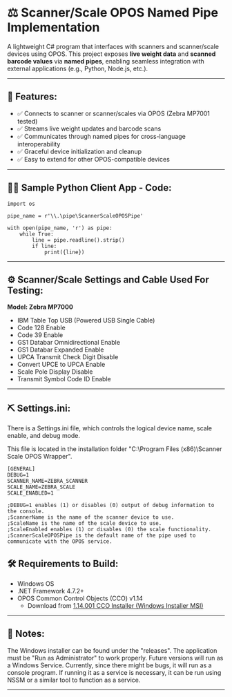 # ⚖️ Scanner/Scale OPOS Named Pipe Implementation

A lightweight C# program that interfaces with scanners and scanner/scale devices using OPOS. This project exposes **live weight data** and **scanned barcode values** via **named pipes**, enabling seamless integration with external applications (e.g., Python, Node.js, etc.).

---

## 🚀 Features:

- ✅ Connects to scanner or scanner/scales via OPOS (Zebra MP7001 tested)
- ✅ Streams live weight updates and barcode scans
- ✅ Communicates through named pipes for cross-language interoperability
- ✅ Graceful device initialization and cleanup
- ✅ Easy to extend for other OPOS-compatible devices
  
---

## 🧑‍💻 Sample Python Client App - Code:

```
import os

pipe_name = r'\\.\pipe\ScannerScaleOPOSPipe'

with open(pipe_name, 'r') as pipe:
    while True:
        line = pipe.readline().strip()
        if line:
            print({line})
```
---

## ⚙️ Scanner/Scale Settings and Cable Used For Testing:

**Model: Zebra MP7000**
- IBM Table Top USB (Powered USB Single Cable)
- Code 128 Enable
- Code 39 Enable
- GS1 Databar Omnidirectional Enable
- GS1 Databar Expanded Enable
- UPCA Transmit Check Digit Disable
- Convert UPCE to UPCA Enable
- Scale Pole Display Disable
- Transmit Symbol Code ID Enable
  
---

## ⛏️ Settings.ini:

There is a Settings.ini file, which controls the logical device name, scale enable, and debug mode. 

This file is located in the installation folder "C:\Program Files (x86)\Scanner Scale OPOS Wrapper".

```
[GENERAL]
DEBUG=1
SCANNER_NAME=ZEBRA_SCANNER
SCALE_NAME=ZEBRA_SCALE
SCALE_ENABLED=1

;DEBUG=1 enables (1) or disables (0) output of debug information to the console.
;ScannerName is the name of the scanner device to use.
;ScaleName is the name of the scale device to use.
;ScaleEnabled enables (1) or disables (0) the scale functionality.
;ScannerScaleOPOSPipe is the default name of the pipe used to communicate with the OPOS service.
```

## 🛠 Requirements to Build:

- Windows OS
- .NET Framework 4.7.2+
- OPOS Common Control Objects (CCO) v1.14
  - Download from [1.14.001 CCO Installer (Windows Installer MSI)](http://monroecs.com/oposccos_current.htm)

---

## 📓 Notes:

The Windows installer can be found under the "releases". The application must be "Run as Administrator" to work properly. Future versions will run as a Windows Service. Currently, since there might be bugs, it will run as a console program. If running it as a service is necessary, it can be run using NSSM or a similar tool to function as a service.

---

